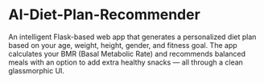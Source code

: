 # AI-Diet-Plan-Recommender
An intelligent Flask-based web app that generates a personalized diet plan based on your age, weight, height, gender, and fitness goal. The app calculates your BMR (Basal Metabolic Rate) and recommends balanced meals with an option to add extra healthy snacks — all through a clean glassmorphic UI.
